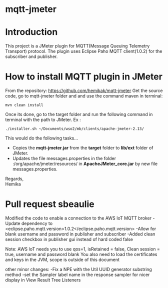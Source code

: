 mqtt-jmeter
===========

# Introduction

This project is a JMeter plugin for MQTT(Message Queuing Telemetry Transport) protocol. The plugin uses Eclipse Paho MQTT client(1.0.2) for the subscriber and publisher.

# How to install MQTT plugin in JMeter

From the repository: https://github.com/hemikak/mqtt-jmeter
Get the source code, go to mqtt-jmeter folder and and use the command maven in terminal:

	mvn clean install

Once its done, go to the target folder and run the following command in terminal with the path to JMeter. Ex :

	./installer.sh ~/Documents/wso2/mb/clients/apache-jmeter-2.13/

This would do the following tasks...
* Copies the **mqtt-jmeter.jar** from the **target** folder to **lib/ext** folder of JMeter.
* Updates the file messages.properties in the folder :/org/apache/jmeter/resources/
in **ApacheJMeter_core.jar** by new file messages.properties.

Regards,  
Hemika

# Pull request sbeaulie
Modified the code to enable a connection to the AWS IoT MQTT broker
-Update dependency to <eclipse.paho.mqtt.version>1.0.2</eclipse.paho.mqtt.version>
-Allow for blank username and password in publisher and subscriber
-Added clean session checkbox in publisher gui instead of hard coded false

Note: AWS IoT needs you to use qos=1, isRetained = false, Clean session = true, username and password blank
You also need to load the certificates and keys in the JVM, scope is outside of this document

other minor changes:
-Fix a NPE with the Util UUID generator substring method
-set the Sampler label name in the response sampler for nicer display in View Result Tree Listeners
